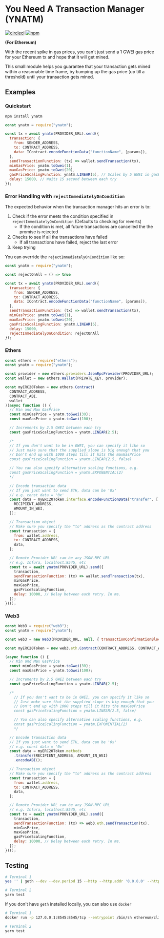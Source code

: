 # You Need A Transaction Manager (YNATM)

[![circleci](https://badgen.net/circleci/github/kendricktan/ynatm)](https://app.circleci.com/pipelines/github/kendricktan/ynatm)
[![npm](https://badgen.net/npm/v/ynatm)](https://www.npmjs.com/package/ynatm)

**(For Ethereum)**

With the recent spike in gas prices, you can't just send a 1 GWEI gas price for your Ethereum tx and hope that it will get mined.

This small module helps you guarantee that your transaction gets mined within a reasonable time frame, by bumping up the gas price (up till a threshold) until your transaction gets mined.

## Examples

### Quickstart

```bash
npm install ynatm
```

```javascript
const ynatm = require("ynatm");

const tx = await ynatm(PROVIDER_URL).send({
  transaction: {
    from: SENDER_ADDRESS,
    to: CONTRACT_ADDRESS,
    data: IContract.encodeFunctionData("functionName", [params]),
  },
  sendTransactionFunction: (tx) => wallet.sendTransaction(tx),
  minGasPrice: ynatm.toGwei(1),
  maxGasPrice: ynatm.toGwei(20),
  gasPriceScalingFunction: ynatm.LINEAR(5), // Scales by 5 GWEI in gasPrice between each try
  delay: 15000, // Waits 15 second between each try
});
```

### Error Handling with `rejectImmediatelyOnCondition`

The expected behavior when the transaction manager hits an error is to:
1. Check if the error meets the condition specified in `rejectImmediatelyOnCondition` (Defaults to checking for reverts)
    - If the condition is met, all future transactions are cancelled the the promise is rejected
2. Checks to see if all the transactions have failed
    - If all transactions have failed, reject the last error
3. Keep trying

You can override the `rejectImmediatelyOnCondition` like so:

```javascript
const ynatm = require("ynatm");

const rejectOnAll = () => true

const tx = await ynatm(PROVIDER_URL).send({
  transaction: {
    from: SENDER_ADDRESS,
    to: CONTRACT_ADDRESS,
    data: IContract.encodeFunctionData("functionName", [params]),
  },
  sendTransactionFunction: (tx) => wallet.sendTransaction(tx),
  minGasPrice: ynatm.toGwei(1),
  maxGasPrice: ynatm.toGwei(20),
  gasPriceScalingFunction: ynatm.LINEAR(5),
  delay: 15000,
  rejectImmediatelyOnCondition: rejectOnAll
});
```

### Ethers

```javascript
const ethers = require("ethers");
const ynatm = require("ynatm");

const provider = new ethers.providers.JsonRpcProvider(PROVIDER_URL);
const wallet = new ethers.Wallet(PRIVATE_KEY, provider);

const myERC20Token = new ethers.Contract(
  CONTRACT_ADDRESS,
  CONTRACT_ABI,
  wallet
)(async function () {
  // Min and Max GasPrice
  const minGasPrice = ynatm.toGwei(30);
  const maxGasPrice = ynatm.toGwei(100);

  // Increments by 2.5 GWEI between each try
  const gasPriceScalingFunction = ynatm.LINEAR(2.5);

  /*
  // If you don't want to be in GWEI, you can specify it like so
  // Just make sure that the supplied slope is big enough that you
  // Don't end up with 1000 steps till it hits the maxGasPrice
  const gasPriceScalingFunction = ynatm.LINEAR(2.5, false)

  // You can also specify alternative scaling functions, e.g.
  const gasPriceScalingFunction = ynatm.EXPONENTIAL(2)
  */

  // Encode transaction data
  // If you just want to send ETH, data can be '0x'
  // e.g. const data = '0x'
  const data = myERC20Token.interface.encodeFunctionData("transfer", [
    RECIPIENT_ADDRESS,
    AMOUNT_IN_WEI,
  ]);

  // Transaction object
  // Make sure you specify the "to" address as the contract address
  const transaction = {
    from: wallet.address,
    to: CONTRACT_ADDRESS,
    data,
  };

  // Remote Provider URL can be any JSON-RPC URL
  // e.g. Infura, localhost:8545, etc
  const tx = await ynatm(PROVIDER_URL).send({
    transaction,
    sendTransactionFunction: (tx) => wallet.sendTransaction(tx),
    minGasPrice,
    maxGasPrice,
    gasPriceScalingFunction,
    delay: 10000, // Delay between each retry. In ms.
  });
})();
```

### Web3

```javascript
const Web3 = require("web3");
const ynatm = require("ynatm");

const web3 = new Web3(PROVIDER_URL, null, { transactionConfirmationBlocks: 2 });

const myERC20Token = new web3.eth.Contract(CONTRACT_ADDRESS, CONTRACT_ABI);

(async function () {
  // Min and Max GasPrice
  const minGasPrice = ynatm.toGwei(30);
  const maxGasPrice = ynatm.toGwei(100);

  // Increments by 2.5 GWEI between each try
  const gasPriceScalingFunction = ynatm.LINEAR(2.5);

  /*
    // If you don't want to be in GWEI, you can specify it like so
    // Just make sure that the supplied slope is big enough that you
    // Don't end up with 1000 steps till it hits the maxGasPrice
    const gasPriceScalingFunction = ynatm.LINEAR(2.5, false)

    // You can also specify alternative scaling functions, e.g.
    const gasPriceScalingFunction = ynatm.EXPONENTIAL(2)
    */

  // Encode transaction data
  // If you just want to send ETH, data can be '0x'
  // e.g. const data = '0x'
  const data = myERC20Token.methods
    .transfer(RECIPIENT_ADDRESS, AMOUNT_IN_WEI)
    .encodeABI();

  // Transaction object
  // Make sure you specify the "to" address as the contract address
  const transaction = {
    from: wallet.address,
    to: CONTRACT_ADDRESS,
    data,
  };

  // Remote Provider URL can be any JSON-RPC URL
  // e.g. Infura, localhost:8545, etc
  const tx = await ynatm(PROVIDER_URL).send({
    transaction,
    sendTransactionFunction: (tx) => web3.eth.sendTransaction(tx),
    minGasPrice,
    maxGasPrice,
    gasPriceScalingFunction,
    delay: 10000, // Delay between each retry. In ms.
  });
})();
```

## Testing

```bash
# Terminal 1
yes '' | geth --dev --dev.period 15 --http --http.addr '0.0.0.0' --http.port 8545 --http.api 'eth,net,web3,account,admin,personal' --unlock '0' --allow-insecure-unlock

# Terminal 2
yarn test
```

If you don't have `geth` installed locally, you can also use `docker`

```bash
# Terminal 1
docker run -p 127.0.0.1:8545:8545/tcp --entrypoint /bin/sh ethereum/client-go -c "yes '' | geth --dev --dev.period 15 --http --http.addr '0.0.0.0' --http.port 8545 --http.api 'eth,net,web3,account,admin,personal' --unlock '0' --allow-insecure-unlock"

# Terminal 2
yarn test
```
